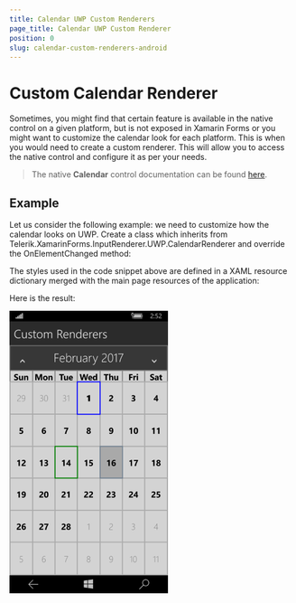 ```yaml
---
title: Calendar UWP Custom Renderers
page_title: Calendar UWP Custom Renderer
position: 0
slug: calendar-custom-renderers-android
---
```


# Custom Calendar Renderer

Sometimes, you might find that certain feature is available in the native control on a given platform, but is not exposed in Xamarin Forms or you might want to customize the calendar look for each platform. This is when you would need to create a custom renderer. This will allow you to access the native control and configure it as per your needs.

>The native **Calendar** control documentation can be found [here](http://docs.telerik.com/devtools/universal-windows-platform/controls/radcalendar/overview).

## Example

Let us consider the following example: we need to customize how the calendar looks on UWP. Create a class which inherits from Telerik.XamarinForms.InputRenderer.UWP.CalendarRenderer and override the OnElementChanged method:

<snippet id='calendar-styling-custom-renderers-uwp-renderer'/>

The styles used in the code snippet above are defined in a XAML resource dictionary merged with the main page resources of the application:

<snippet id='calendar-styling-custom-renderers-styles'/>

Here is the result:

![Custom Calendar Renderer](images/calendar-uwp-renderer.png "Custom calendar renderer")
